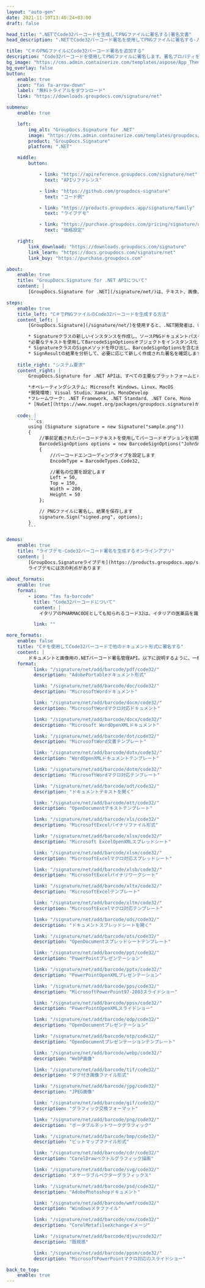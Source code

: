 ```yaml
---
layout: "auto-gen"
date: 2021-11-10T13:40:24+03:00
draft: false

head_title: ".NETでCode32バーコードを生成してPNGファイルに署名する|署名文書"
head_description: ".NETでCode32バーコード署名を使用してPNGファイルに署名する-人気のあるビジネスドキュメントや画像ファイル形式にバーコードを追加します."

title: "C＃のPNGファイルにCode32バーコード署名を追加する"
description: "Code32バーコードを使用してPNGファイルに署名します。署名プロパティを操作し、ニーズに合ったドキュメント内で高度な署名オプションを設定します."
bg_image: "https://cms.admin.containerize.com/templates/aspose/App_Themes/V3/images/bg/header1.png"
bg_overlay: false
button:
    enable: true
    icon: "fas fa-arrow-down"
    label: "無料トライアルをダウンロード"
    link: "https://downloads.groupdocs.com/signature/net"

submenu:
    enable: true

    left:
        img_alt: "GroupDocs.Signature for .NET"
        image: "https://cms.admin.containerize.com/templates/groupdocs/images/product-logos/90x90-noborder/groupdocs-signature-net.png"
        product: "GroupDocs.Signature"
        platform: ".NET"

    middle:
        button:

            - link: "https://apireference.groupdocs.com/signature/net"
              text: "APIリファレンス"

            - link: "https://github.com/groupdocs-signature"
              text: "コード例"

            - link: "https://products.groupdocs.app/signature/family"
              text: "ライブデモ"

            - link: "https://purchase.groupdocs.com/pricing/signature/net"
              text: "価格設定"

    right:
        link_download: "https://downloads.groupdocs.com/signature"
        link_learn: "https://docs.groupdocs.com/signature/net"
        link_buy: "https://purchase.groupdocs.com"

about:
    enable: true
    title: "GroupDocs.Signature for .NET APIについて"
    content: |
        [GroupDocs.Signature for .NET](/signature/net/)は、テキスト、画像、バーコード、スタンプ、フォームフィールド、QRコード、メタデータなどのさまざまな署名タイプを使用してデジタルドキュメントに電子署名するネイティブ.NETAPIです。ユーザーは、PDF、Microsoft Word、Excelワークシート、PowerPointプレゼンテーション、Adobe Photoshop、メタファイル、および画像ファイル形式内のデジタル署名を追加、編集、検証、削除、および検索でき、必要に応じて署名プロパティをカスタマイズするための追加サポートがあります。

steps:
    enable: true
    title_left: "C＃でPNGファイルのCode32バーコードを生成する方法"
    content_left: |
        [GroupDocs.Signature](/signature/net/)を使用すると、.NET開発者は、いくつかの簡単な手順を実行することで、アプリケーション内のPNGファイルにCode32バーコードを簡単に追加できます。

        * Signatureクラスの新しいインスタンスを作成し、ソースPNGドキュメントパスをコンストラクターパラメーターとして渡します。
        *必要なテキストを使用してBarcodeSignOptionsオブジェクトをインスタンス化し、EncodeTypeプロパティをCode32に設定します。
        * SignatureクラスのSignメソッドを呼び出し、BarcodeSignOptionsを含む出力PNGファイル名を渡します。
        * SignResultの結果を分析して、必要に応じて新しく作成された署名を確認します。
        
    title_right: "システム要求"
    content_right: |
        GroupDocs.Signature for .NET APIは、すべての主要なプラットフォームとオペレーティングシステムでサポートされています。以下のコードを実行する前に、システムに次の前提条件がインストールされていることを確認してください。

        *オペレーティングシステム: Microsoft Windows、Linux、MacOS
        *開発環境: Visual Studio、Xamarin、MonoDevelop
        *フレームワーク: .NET Framework、.NET Standard、.NET Core、Mono
        * [NuGet](https://www.nuget.org/packages/groupdocs.signature)からGroupDocs.Signaturefor.NETの最新バージョンをダウンロードします
        
    code: |
        ```cs
        using (Signature signature = new Signature("sample.png"))
        {
            //事前定義されたバーコードテキストを使用してバーコードオプションを初期化します
            BarcodeSignOptions options = new BarcodeSignOptions("JohnSmith")
            {
                //バーコードエンコーディングタイプを設定します
                EncodeType = BarcodeTypes.Code32,

                //署名の位置を設定します
                Left = 50,
                Top = 150,
                Width = 200,
                Height = 50
            };

            // PNGファイルに署名し、結果を保存します 
            signature.Sign("signed.png", options);
        }
        ```
        
demos:
    enable: true
    title: "ライブデモ-Code32バーコード署名を生成するオンラインアプリ"
    content: |
        [GroupDocs.Signatureライブデモ](https://products.groupdocs.app/signature/family)サイトにアクセスして、Code32バーコードをPNGファイルに今すぐ追加してください。  
        ライブデモには次の利点があります
        
about_formats:
    enable: true
    format:
        - icon: "fas fa-barcode"
          title: "Code32バーコードについて"
          content: |
            イタリアのPHARMACODEとしても知られるコード32は、イタリアの医薬品を識別するために使用されます。 Code 39-通常の文字セットを使用して、数値データを圧縮形式でエンコードします。

          link: ""

more_formats:
    enable: false
    title: "C＃を使用してCode32バーコードで他のドキュメント形式に署名する"
    content: |
        ドキュメントと画像用の.NETバーコード署名管理API。以下に説明するように、一般的なファイル形式のいくつかにバーコード署名を追加します。
    format: 
          link: "/signature/net/add/barcode/pdf/code32/"
          description: "AdobePortableドキュメント形式"

          link: "/signature/net/add/barcode/doc/code32/"
          description: "MicrosoftWordドキュメント"

          link: "/signature/net/add/barcode/docm/code32/"
          description: "MicrosoftWordマクロ対応ドキュメント"

          link: "/signature/net/add/barcode/docx/code32/"
          description: "Microsoft WordOpenXMLドキュメント"

          link: "/signature/net/add/barcode/dot/code32/"
          description: "MicrosoftWord文書テンプレート"

          link: "/signature/net/add/barcode/dotx/code32/"
          description: "WordOpenXMLドキュメントテンプレート"

          link: "/signature/net/add/barcode/dotm/code32/"
          description: "MicrosoftWordマクロ対応テンプレート"       

          link: "/signature/net/add/barcode/odt/code32/"
          description: "ドキュメントテキストを開く"

          link: "/signature/net/add/barcode/ott/code32/"
          description: "OpenDocumentテキストテンプレート"

          link: "/signature/net/add/barcode/xls/code32/"
          description: "MicrosoftExcelバイナリファイル形式"

          link: "/signature/net/add/barcode/xlsx/code32/"
          description: "Microsoft ExcelOpenXMLスプレッドシート"

          link: "/signature/net/add/barcode/xlsm/code32/"
          description: "MicrosoftExcelマクロ対応スプレッドシート"

          link: "/signature/net/add/barcode/xlsb/code32/"
          description: "MicrosoftExcelバイナリワークシート"

          link: "/signature/net/add/barcode/xltx/code32/"
          description: "MicrosoftExcelテンプレート"

          link: "/signature/net/add/barcode/xltm/code32/"
          description: "MicrosoftExcelマクロ対応テンプレート"

          link: "/signature/net/add/barcode/ods/code32/"
          description: "ドキュメントスプレッドシートを開く"

          link: "/signature/net/add/barcode/ots/code32/"
          description: "OpenDocumentスプレッドシートテンプレート"

          link: "/signature/net/add/barcode/ppt/code32/"
          description: "PowerPointプレゼンテーション"

          link: "/signature/net/add/barcode/pptx/code32/"
          description: "PowerPointOpenXMLプレゼンテーション"

          link: "/signature/net/add/barcode/pps/code32/"
          description: "MicrosoftPowerPoint97-2003スライドショー"

          link: "/signature/net/add/barcode/ppsx/code32/"
          description: "PowerPointOpenXMLスライドショー"                              

          link: "/signature/net/add/barcode/odp/code32/"
          description: "OpenDocumentプレゼンテーション"

          link: "/signature/net/add/barcode/otp/code32/"
          description: "OpenDocumentプレゼンテーションテンプレート"

          link: "/signature/net/add/barcode/webp/code32/"
          description: "WebP画像"

          link: "/signature/net/add/barcode/tif/code32/"
          description: "タグ付き画像ファイル形式"

          link: "/signature/net/add/barcode/jpg/code32/"
          description: "JPEG画像"

          link: "/signature/net/add/barcode/gif/code32/"
          description: "グラフィック交換フォーマット"

          link: "/signature/net/add/barcode/png/code32/"
          description: "ポータブルネットワークグラフィック"

          link: "/signature/net/add/barcode/bmp/code32/"
          description: "ビットマップファイル形式"

          link: "/signature/net/add/barcode/cdr/code32/"
          description: "CorelDrawベクトルグラフィック描画"

          link: "/signature/net/add/barcode/svg/code32/"
          description: "スケーラブルベクターグラフィックス"

          link: "/signature/net/add/barcode/psd/code32/"
          description: "AdobePhotoshopドキュメント"

          link: "/signature/net/add/barcode/wmf/code32/"
          description: "Windowsメタファイル"        

          link: "/signature/net/add/barcode/cmx/code32/"
          description: "CorelMetafileeXchangeイメージ"

          link: "/signature/net/add/barcode/djvu/code32/"
          description: "既視感"

          link: "/signature/net/add/barcode/ppsm/code32/"
          description: "MicrosoftPowerPointマクロ対応のスライドショー"

back_to_top:
    enable: true
---
```

